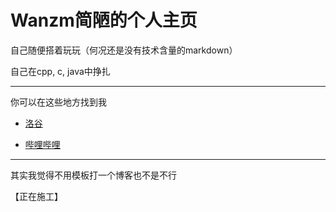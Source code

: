 # Wanzm简陋的个人主页

自己随便搭着玩玩（何况还是没有技术含量的markdown）

自己在cpp, c, java中挣扎

------------

你可以在这些地方找到我

- [洛谷](https://www.luogu.com.cn/user/912777)

- [哔哩哔哩](https://space.bilibili.com/1980734580)

------------

其实我觉得不用模板打一个博客也不是不行

【正在施工】
